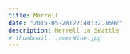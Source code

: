 ```yaml
---
title: Merrell
date: "2015-05-28T22:40:32.169Z"
description: Merrell in Seattle
# thumbnail: ./merWine.jpg
---
```

